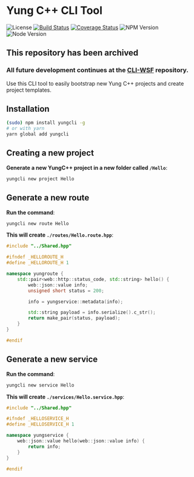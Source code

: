 # Yung C++ CLI Tool

![License](https://img.shields.io/badge/license-MIT-blue.svg)
[![Build Status](https://travis-ci.org/ChrisCates/YungCLI.svg?branch=master)](https://travis-ci.org/ChrisCates/YungCLI)
[![Coverage Status](https://coveralls.io/repos/github/ChrisCates/YungCLI/badge.svg?branch=master)](https://coveralls.io/github/ChrisCates/YungCLI?branch=master)
![NPM Version](https://img.shields.io/badge/npm-v6.4.1-blue.svg)
![Node Version](https://img.shields.io/badge/node-v10.14.1-blue.svg)

## This repository has been archived

### All future development continues at the [CLI-WSF](https://github.com/YungSociety/CLI-WSF) repository.

Use this CLI tool to easily bootstrap new Yung C++ projects and create project templates.

## Installation

```bash
(sudo) npm install yungcli -g
# or with yarn
yarn global add yungcli
```

## Creating a new project

**Generate a new YungC++ project in a new folder called `/Hello`**:

```bash
yungcli new project Hello
```

## Generate a new route

**Run the command**:

```bash
yungcli new route Hello
```

**This will create `./routes/Hello.route.hpp`**:

```c++
#include "../Shared.hpp"

#ifndef _HELLOROUTE_H
#define _HELLOROUTE_H 1

namespace yungroute {
    std::pair<web::http::status_code, std::string> hello() {
        web::json::value info;
        unsigned short status = 200;

        info = yungservice::metadata(info);

        std::string payload = info.serialize().c_str();
        return make_pair(status, payload);
    }
}

#endif
```

## Generate a new service

**Run the command**:

```bash
yungcli new service Hello
```

**This will create `./services/Hello.service.hpp`**:

```c++
#include "../Shared.hpp"

#ifndef _HELLOSERVICE_H
#define _HELLOSERVICE_H 1

namespace yungservice {
    web::json::value hello(web::json::value info) {
        return info;
    }
}

#endif
```
